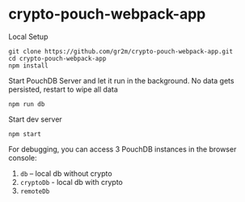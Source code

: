 # crypto-pouch-webpack-app

Local Setup

```
git clone https://github.com/gr2m/crypto-pouch-webpack-app.git
cd crypto-pouch-webpack-app
npm install
```

Start PouchDB Server and let it run in the background. No data gets persisted,
restart to wipe all data

```
npm run db
```

Start dev server

```
npm start
```

For debugging, you can access 3 PouchDB instances in the browser console:

1. `db` – local db without crypto
2. `cryptoDb` - local db with crypto
3. `remoteDb`

